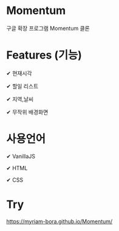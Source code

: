 # Momentum
구글 확장 프로그램 Momentum 클론




# Features (기능)
✔ 현재시각

✔ 할일 리스트

✔ 지역,날씨

✔ 무작위 배경화면



# 사용언어
✔ VanillaJS

✔ HTML

✔ CSS

# Try
https://myriam-bora.github.io/Momentum/
